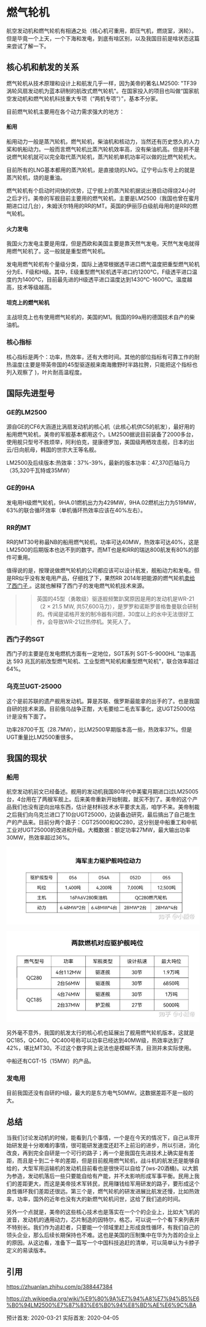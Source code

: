 
# 燃气轮机
航空发动机和燃气轮机有相通之处（核心机可重用，即压气机，燃烧室，涡轮）。但是毕竟一个上天，一个下海和发电，到底有啥区别，以及我国目前是啥状态这篇来尝试了解一下。

## 核心机和航发的关系
燃气轮机从技术原理和设计上和航发几乎一样，因为美帝的著名LM2500: "TF39涡轮风扇发动机为蓝本研制的航改式燃气轮机"。在国家投入的项目也叫做“国家航空发动机和燃气轮机科技重大专项（“两机专项”）”，基本不分家。

目前燃气轮机主要用在各个动力需求强大的地方：
#### 船用
船用动力一般是蒸汽轮机，燃气轮机，柴油机和核动力，当然还有历史悠久的人力桨和帆船动力。一般而言燃气轮机比蒸汽轮机效率高，没有柴油机高。但是并不是说燃气轮机就可以完全取代蒸汽轮机，蒸汽轮机单机功率可以做的比燃气轮机大。

目前所有的LNG基本都用的蒸汽轮机，是直接烧的LNG。辽宁号山东号上的就是蒸汽轮机，烧的是重油。

燃气轮机有个启动时间快的优势，辽宁舰上的蒸汽轮机据说出港启动得烧24小时之后才行。美帝的军舰目前主要用的燃气轮机，主要是LM2500（我国也曾在蜜月期进口过几台），朱姆沃尔特用的RR的MT。英国的伊丽莎白级航母用的是RR的燃气轮机。

#### 火力发电
我国火力发电主要是用煤，但是西欧和美国主要是靠天然气发电，天然气发电就得用燃气轮机了。这一般就是重型燃气轮机。

发电用燃气轮机有个量级分类，国际上通常根据透平进口燃气温度把重型燃气轮机分为E、F级和H级。其中，E级重型燃气轮机透平进口约1200℃，F级透平进口温度约为1400℃，目前最先进的H级透平进口温度达到1430℃-1600℃。温度越高，技术等级越高。


#### 坦克上的燃气轮机
主战坦克上也有使用燃气轮机的，美国的M1。我国的99a用的德国技术自产的柴油机。

### 核心指标
核心指标是两个：功率，热效率，还有大修时间。其他的部位指标有可靠工作的耐热温度(主要是带英帝国的45型驱逐舰来南海撒野时半路拉胯，只能把这个指标也列入观察了 )，叶片耐高温程度。

## 国际先进型号

### GE的LM2500
源自GE的CF6大涵道比涡扇发动机的核心机（此核心机供C5的航发），最好用的船用燃气轮机，美帝的军舰基本都用这个。LM2500据说目前装备了2000多台，使用舰只型号不胜烦举，阿利伯克，提康德罗加，美国级两栖攻击舰，日本的出云/日向航母，韩国的世宗大王等名舰。

LM2500及后续版本:热效率：37%-39%，最新的版本功率：47,370匹轴马力（35,320千瓦特或35MW）

### GE的9HA
发电用H级燃气轮机，9HA.01燃机出力为429MW，9HA.02燃机出力为519MW，63%的联合循环效率（单机循环热效率应该在40%左右）。

### RR的MT
RR的MT30号称最NB的船用燃气轮机，功率可达40MW，热效率可达40%，这是LM2500的后期版本也达不到的数字。而MT也是和RR的瑞达800航发有80%的部件可重用。

值得说的是，按理说做燃气轮机的公司都应该可以设计航发，舰船动力和发电。但是RR似乎没有发电用产品，仔细找了下，果然RR 2014年把能源的燃气轮机<a href="https://www.rolls-royce.com/country-sites/china/news/yr-2014/pr-07-05-14.aspx">卖给了西门子 </a>。这就也解释了西门子的发电燃气轮机技术来源。

>>  英国的45型（勇敢级）驱逐舰频繁趴窝原因是用的发动机是WR-21（2 × 21.5 MW, 共57,600马力），是罗罗和诺斯罗普格鲁曼联合研制的。传闻是诺格开发的制冷器有问题，30度以上的水中无法很好工作，会导致WR-21过热停机。笑死人了。

### 西门子的SGT
西门子的主要是在发电燃机方面有一定地位，SGT系列 SGT-5-9000HL "功率高达 593 兆瓦的航改型燃气轮机、工业型燃气轮机和重型燃气轮机"，联合效率超过64%。

### 乌克兰UGT-25000
这个是前苏联的遗产舰用发动机。算是苏联、俄罗斯最能拿的出手的了。也是我国自研的技术来源。目前俄乌战争正酣，大毛要给二毛去军事化，这UGT25000估计是没有下面了。

功率28700千瓦（28.7MW），比LM2500早期版本高一些，热效率37%。但是UGT重量比LM2500重很多。

## 我国的现状

### 船用

航空发动机前文已经备述。舰用的发动机我国80年代中美蜜月期进口过LM25005台，4台用在了两艘军舰上。后来美帝重新开始制裁，就买不到了。美帝的这个产品我们也没有逆向出啥东西，估计是材料技术水平要求太高，咱学不来。美帝制裁之后我们向乌克兰进口了10台UGT25000，边装备边研究，最后搞出了自己能生产的产品来。目前分两个路子：CGT25000和QC280，这分别是中船重工和中航工业对UGT25000的改进和升级。大概数据：额定功率27MW，最大输出功率30MW，热效率超过36%。

<img src="/img/军舰-动力.jpg"></img>

<img src="/img/军舰动力-2.jpg"></img>

另外毫不意外，我国的航发太行的核心机也延展出了舰用燃气轮机版本，这就是QC185，QC400。QC400号称可以功率已经达到40MW级，热效率达到了42%，堪比MT30。不过这个数字网上说法也是模糊不清，目测并未实际使用。

中船还有CGT-15（15MW）的产品。

### 发电用
目前我国还没有自研的H级，最大的是东方电气50MW。这数据差距不是一般的大。

## 总结

当我们讨论发动机的时候，能看到几个事情，一个是在今天的情况下，自己从零开始研发是十分艰难的事情，很可能研发速度还赶不上前沿的进步，所以引进，消化改良，再到完全自研是一个可行的路子；再一个是我国在先进技术上确实是有差距，而且是十到二十年的差距，但是目前舰用燃气轮机，战斗机的航发还是能够自给的，大型军用运输机的发动机目前看也是很快可以自给了(ws-20酒桶)。以大鹅为参造，发动机落后一些只要能自给有产能，并不太影响形成军事平衡。民用上我们的差距更大，而这是美帝技术军转民，民用赚钱给军用研发的路子，要形成这个良性循环我们差距还很远。第三个是，燃气轮机的研发进展比航发还慢，比如热效率，功率，国外的近年也没有大的新燃气轮机问世，这给了我们追的时间。

另外一个点就是，美帝的这些核心技术也是落实在一个个的企业上，比如大飞机的波音，发动机的通用动力，芯片制造的因特尔，格芯，可以说一个个看下来列表并不特别长。我们作为追赶者，只要能一个领域里赶上形成良性循环，有我们自己的领头企业，那么后续长期保持也不难。这也是美国的压制集中在华为为首的企业上的原因。从这边看，准备下一篇写一个中国科技追赶的清单，可以简单认为卡脖子定义的易读版本。


## 引用

https://zhuanlan.zhihu.com/p/388447384

https://zh.wikipedia.org/wiki/%E9%80%9A%E7%94%A8%E7%94%B5%E6%B0%94LM2500%E7%87%83%E6%B0%94%E8%BD%AE%E6%9C%BA

预计首发: 2020-03-21
实际首发: 2020-04-05